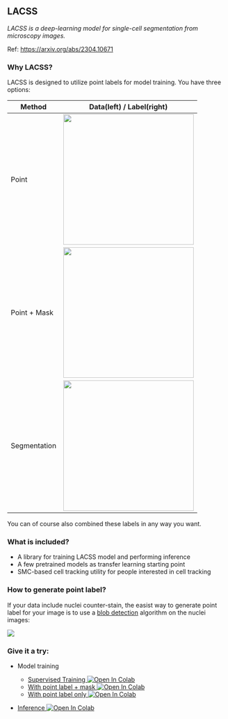 ## LACSS

_LACSS is a deep-learning model for single-cell segmentation from microscopy images._ 

Ref: https://arxiv.org/abs/2304.10671

### Why LACSS?
LACSS is designed to utilize point labels for model training. You have three options:

| Method | Data(left) / Label(right)|
| --- | --- |
| Point | <img src="https://github.com/jiyuuchc/lacss_jax/raw/main/.github/images/label_scheme_1.png" width="300"> |
| Point + Mask | <img src="https://github.com/jiyuuchc/lacss_jax/raw/main/.github/images/label_scheme_2.png" width="300"> |
| Segmentation | <img src="https://github.com/jiyuuchc/lacss_jax/raw/main/.github/images/label_scheme_3.png" width="300"> |

You can of course also combined these labels in any way you want.

### What is included?

- A library for training LACSS model and performing inference
- A few pretrained models as transfer learning starting point
- SMC-based cell tracking utility for people interested in cell tracking

### How to generate point label?

If your data include nuclei counter-stain, the easist way to generate point label for your image is to use a [blob detection](https://scikit-image.org/docs/stable/auto_examples/features_detection/plot_blob.html) algorithm on the nuclei images:

![](https://github.com/jiyuuchc/lacss_jax/raw/main/.github/images/blob_detection.png)

### Give it a try:
* Model training
  * [Supervised Training ![Open In Colab](https://colab.research.google.com/assets/colab-badge.svg)](https://colab.research.google.com/github/jiyuuchc/lacss_jax/blob/main/notebooks/train_with_segmentation_label.ipynb)
  * [With point label + mask ![Open In Colab](https://colab.research.google.com/assets/colab-badge.svg)](https://colab.research.google.com/github/jiyuuchc/lacss_jax/blob/main/notebooks/train_with_point_and_mask.ipynb)
  * [With point label only ![Open In Colab](https://colab.research.google.com/assets/colab-badge.svg)](https://colab.research.google.com/github/jiyuuchc/lacss_jax/blob/main/notebooks/train_with_point_label.ipynb)

* [Inference ![Open In Colab](https://colab.research.google.com/assets/colab-badge.svg)](https://colab.research.google.com/github/jiyuuchc/lacss_jax/blob/main/notebooks/inference.ipynb)

